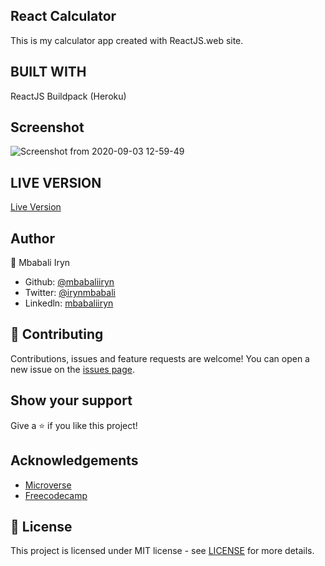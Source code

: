 ## React Calculator
This is my calculator app created with ReactJS.web site.

## BUILT WITH
ReactJS
Buildpack (Heroku)

## Screenshot

![Screenshot from 2020-09-03 12-59-49](https://user-images.githubusercontent.com/44978186/92101207-74bc1b80-ede5-11ea-8e6a-57e5e3b991f1.png)


## LIVE VERSION
[Live Version](https://arcane-everglades-02802.herokuapp.com/)


## Author

👤 Mbabali Iryn

- Github: [@mbabaliiryn](https://github.com/mbabaliiryn)
- Twitter: [@irynmbabali](https://twitter.com/irynmbabali)
- Linkedln: [mbabaliiryn](https://www.linkedin.com/in/mbabaliiryn)


## 🤝 Contributing

Contributions, issues and feature requests are welcome!
You can open a new issue on the [issues page](https://github.com/OlukaDenis/fitaita/issues).

## Show your support

Give a ⭐️ if you like this project!

## Acknowledgements
- [Microverse](https://www.microverse.org/)
- [Freecodecamp](http://freecodecamp.org/)

## 📝 License

This project is licensed under MIT license - see [LICENSE](/LICENSE) for more details.